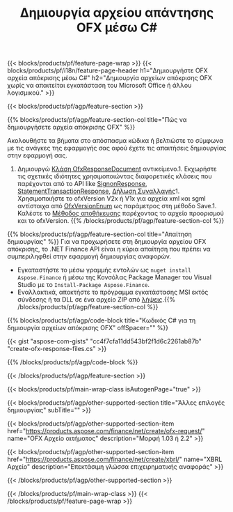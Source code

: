 ﻿---
title: Δημιουργία αρχείου απάντησης OFX μέσω C#
description: Δείγμα κώδικα για τη δημιουργία αρχείου απάντησης OFX. Χρησιμοποιήστε API παράδειγμα κώδικα για τη δημιουργία αρχείων απόκρισης παρτίδας OFX εντός εφαρμογών που βασίζονται σε .NET. 
url: /el/net/create/ofx-response/
family: finance
platformtag: net
feature: create
informat: OFX Response
outformat: 
otherformats: OFX Response
---
{{< blocks/products/pf/feature-page-wrap >}}
{{< blocks/products/pf/i18n/feature-page-header h1="Δημιουργήστε OFX αρχεία απόκρισης μέσω C#" h2="Δημιουργία αρχείων απόκρισης OFX χωρίς να απαιτείται εγκατάσταση του Microsoft Office ή άλλου λογισμικού." >}}

{{< blocks/products/pf/agp/feature-section >}}

{{% blocks/products/pf/agp/feature-section-col title="Πώς να δημιουργήσετε αρχεία απόκρισης OFX" %}}

Ακολουθήστε τα βήματα στο απόσπασμα κώδικα ή βελτιώστε το σύμφωνα με τις ανάγκες της εφαρμογής σας αφού έχετε τις απαιτήσεις δημιουργίας στην εφαρμογή σας.

1. Δημιουργώ [Κλάση OfxResponseDocument](https://apireference.aspose.com/finance/net/aspose.finance.ofx/ofxresponsedocument) αντικείμενο.1. Εκχωρήστε τις σχετικές ιδιότητες χρησιμοποιώντας διαφορετικές κλάσεις που παρέχονται από το API like [SignonResponse](https://apireference.aspose.com/finance/net/aspose.finance.ofx.signon/signonresponse),  [StatementTransactionResponse](https://apireference.aspose.com/finance/net/aspose.finance.ofx.bank/statementtransactionresponse), [Δήλωση Συναλλαγής](https://apireference.aspose.com/finance/net/aspose.finance.ofx/statementtransaction)1. Χρησιμοποιήστε το ofxVersion V2x ή V1x για αρχεία xml και sgml αντίστοιχα από [OfxVersionEnum](https://apireference.aspose.com/finance/net/aspose.finance.ofx/ofxversionenum) ως παράμετρος στη μέθοδο Save.1. Καλέστε το [Μέθοδος αποθήκευσης](https://apireference.aspose.com/finance/net/aspose.finance.ofx/ofxresponsedocument/methods/save) παρέχοντας το αρχείο προορισμού και το ofxVersion.
{{% /blocks/products/pf/agp/feature-section-col %}}

{{% blocks/products/pf/agp/feature-section-col title="Απαίτηση δημιουργίας" %}}
Για να προχωρήσετε στη δημιουργία αρχείου OFX απόκρισης, το .NET Finance API είναι η κύρια απαίτηση που πρέπει να συμπεριληφθεί στην εφαρμογή δημιουργίας αναφορών. 
- Εγκαταστήστε το μέσω γραμμής εντολών ως ```nuget install Aspose.Finance``` ή μέσω της Κονσόλας Package Manager του Visual Studio με το ```Install-Package Aspose.Finance```.
- Εναλλακτικά, αποκτήστε το πρόγραμμα εγκατάστασης MSI εκτός σύνδεσης ή τα DLL σε ένα αρχείο ZIP από [λήψεις](https://downloads.aspose.com/finance/net).{{% /blocks/products/pf/agp/feature-section-col %}}

{{% blocks/products/pf/agp/code-block title="Κωδικός C# για τη δημιουργία αρχείων απόκρισης OFX" offSpacer="" %}}

{{< gist "aspose-com-gists" "cc4f7cfa11dd543bf2f1d6c2261ab87b" "create-ofx-response-files.cs" >}}

{{% /blocks/products/pf/agp/code-block %}}

{{< /blocks/products/pf/agp/feature-section >}}

{{< blocks/products/pf/main-wrap-class isAutogenPage="true" >}}

{{< blocks/products/pf/agp/other-supported-section title="Άλλες επιλογές δημιουργίας" subTitle="" >}}

{{< blocks/products/pf/agp/other-supported-section-item href="https://products.aspose.com/finance/net/create/ofx-request/" name="OFX Αρχείο αιτήματος" description="Μορφή 1.03 ή 2.2" >}}

{{< blocks/products/pf/agp/other-supported-section-item href="https://products.aspose.com/finance/net/create/xbrl/" name="XBRL Αρχείο" description="Επεκτάσιμη γλώσσα επιχειρηματικής αναφοράς" >}}

{{< /blocks/products/pf/agp/other-supported-section >}}

{{< /blocks/products/pf/main-wrap-class >}}
{{< /blocks/products/pf/feature-page-wrap >}}